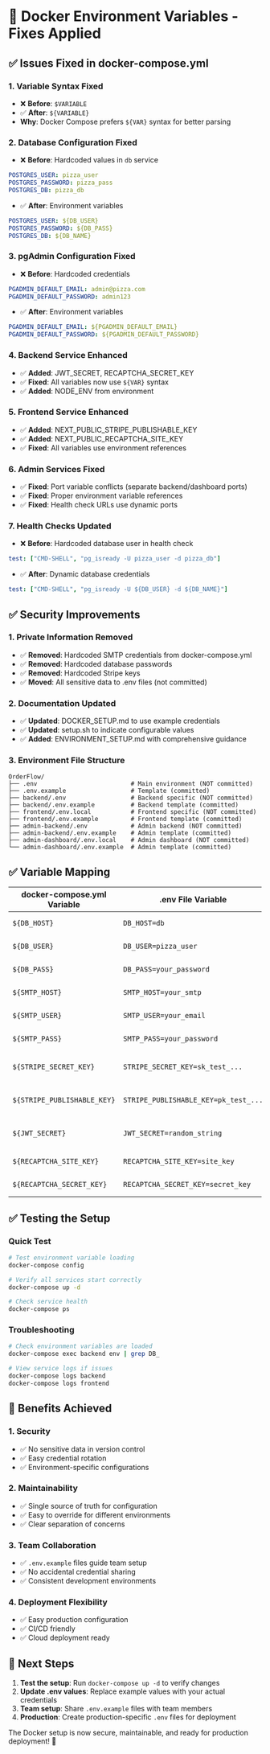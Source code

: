 # 🔧 Docker Environment Variables - Fixes Applied

## ✅ **Issues Fixed in docker-compose.yml**

### **1. Variable Syntax Fixed**
- ❌ **Before**: `$VARIABLE` 
- ✅ **After**: `${VARIABLE}`
- **Why**: Docker Compose prefers `${VAR}` syntax for better parsing

### **2. Database Configuration Fixed**
- ❌ **Before**: Hardcoded values in `db` service
```yaml
POSTGRES_USER: pizza_user
POSTGRES_PASSWORD: pizza_pass
POSTGRES_DB: pizza_db
```
- ✅ **After**: Environment variables
```yaml
POSTGRES_USER: ${DB_USER}
POSTGRES_PASSWORD: ${DB_PASS}
POSTGRES_DB: ${DB_NAME}
```

### **3. pgAdmin Configuration Fixed**
- ❌ **Before**: Hardcoded credentials
```yaml
PGADMIN_DEFAULT_EMAIL: admin@pizza.com
PGADMIN_DEFAULT_PASSWORD: admin123
```
- ✅ **After**: Environment variables
```yaml
PGADMIN_DEFAULT_EMAIL: ${PGADMIN_DEFAULT_EMAIL}
PGADMIN_DEFAULT_PASSWORD: ${PGADMIN_DEFAULT_PASSWORD}
```

### **4. Backend Service Enhanced**
- ✅ **Added**: JWT_SECRET, RECAPTCHA_SECRET_KEY
- ✅ **Fixed**: All variables now use `${VAR}` syntax
- ✅ **Added**: NODE_ENV from environment

### **5. Frontend Service Enhanced**
- ✅ **Added**: NEXT_PUBLIC_STRIPE_PUBLISHABLE_KEY
- ✅ **Added**: NEXT_PUBLIC_RECAPTCHA_SITE_KEY
- ✅ **Fixed**: All variables use environment references

### **6. Admin Services Fixed**
- ✅ **Fixed**: Port variable conflicts (separate backend/dashboard ports)
- ✅ **Fixed**: Proper environment variable references
- ✅ **Fixed**: Health check URLs use dynamic ports

### **7. Health Checks Updated**
- ❌ **Before**: Hardcoded database user in health check
```yaml
test: ["CMD-SHELL", "pg_isready -U pizza_user -d pizza_db"]
```
- ✅ **After**: Dynamic database credentials
```yaml
test: ["CMD-SHELL", "pg_isready -U ${DB_USER} -d ${DB_NAME}"]
```

## ✅ **Security Improvements**

### **1. Private Information Removed**
- ✅ **Removed**: Hardcoded SMTP credentials from docker-compose.yml
- ✅ **Removed**: Hardcoded database passwords
- ✅ **Removed**: Hardcoded Stripe keys
- ✅ **Moved**: All sensitive data to .env files (not committed)

### **2. Documentation Updated**
- ✅ **Updated**: DOCKER_SETUP.md to use example credentials
- ✅ **Updated**: setup.sh to indicate configurable values
- ✅ **Added**: ENVIRONMENT_SETUP.md with comprehensive guidance

### **3. Environment File Structure**
```
OrderFlow/
├── .env                          # Main environment (NOT committed)
├── .env.example                  # Template (committed)
├── backend/.env                  # Backend specific (NOT committed)
├── backend/.env.example          # Backend template (committed)
├── frontend/.env.local           # Frontend specific (NOT committed)
├── frontend/.env.example         # Frontend template (committed)
├── admin-backend/.env            # Admin backend (NOT committed)
├── admin-backend/.env.example    # Admin template (committed)
├── admin-dashboard/.env.local    # Admin dashboard (NOT committed)
└── admin-dashboard/.env.example  # Admin template (committed)
```

## ✅ **Variable Mapping**

| docker-compose.yml Variable | .env File Variable | Purpose |
|------------------------------|-------------------|---------|
| `${DB_HOST}` | `DB_HOST=db` | Database host |
| `${DB_USER}` | `DB_USER=pizza_user` | Database username |
| `${DB_PASS}` | `DB_PASS=your_password` | Database password |
| `${SMTP_HOST}` | `SMTP_HOST=your_smtp` | Email server |
| `${SMTP_USER}` | `SMTP_USER=your_email` | Email username |
| `${SMTP_PASS}` | `SMTP_PASS=your_password` | Email password |
| `${STRIPE_SECRET_KEY}` | `STRIPE_SECRET_KEY=sk_test_...` | Stripe backend key |
| `${STRIPE_PUBLISHABLE_KEY}` | `STRIPE_PUBLISHABLE_KEY=pk_test_...` | Stripe frontend key |
| `${JWT_SECRET}` | `JWT_SECRET=random_string` | JWT signing secret |
| `${RECAPTCHA_SITE_KEY}` | `RECAPTCHA_SITE_KEY=site_key` | reCAPTCHA public key |
| `${RECAPTCHA_SECRET_KEY}` | `RECAPTCHA_SECRET_KEY=secret_key` | reCAPTCHA private key |

## ✅ **Testing the Setup**

### **Quick Test**
```bash
# Test environment variable loading
docker-compose config

# Verify all services start correctly
docker-compose up -d

# Check service health
docker-compose ps
```

### **Troubleshooting**
```bash
# Check environment variables are loaded
docker-compose exec backend env | grep DB_

# View service logs if issues
docker-compose logs backend
docker-compose logs frontend
```

## 🎯 **Benefits Achieved**

### **1. Security**
- ✅ No sensitive data in version control
- ✅ Easy credential rotation
- ✅ Environment-specific configurations

### **2. Maintainability**
- ✅ Single source of truth for configuration
- ✅ Easy to override for different environments
- ✅ Clear separation of concerns

### **3. Team Collaboration**
- ✅ `.env.example` files guide team setup
- ✅ No accidental credential sharing
- ✅ Consistent development environments

### **4. Deployment Flexibility**
- ✅ Easy production configuration
- ✅ CI/CD friendly
- ✅ Cloud deployment ready

## 🚀 **Next Steps**

1. **Test the setup**: Run `docker-compose up -d` to verify changes
2. **Update .env values**: Replace example values with your actual credentials
3. **Team setup**: Share `.env.example` files with team members
4. **Production**: Create production-specific `.env` files for deployment

The Docker setup is now secure, maintainable, and ready for production deployment! 🎉
